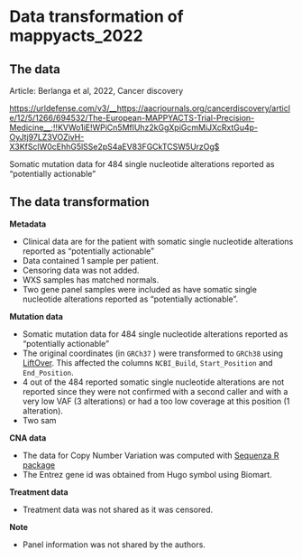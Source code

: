 # Data transformation of mappyacts_2022

## The data
Article: Berlanga et al, 2022, Cancer discovery

https://urldefense.com/v3/__https://aacrjournals.org/cancerdiscovery/article/12/5/1266/694532/The-European-MAPPYACTS-Trial-Precision-Medicine__;!!KVWo1iE!WPiCn5MflUhz2kGgXpiGcmMiJXcRxtGu4p-OyJtj97LZ3VOZivH-X3KfSclW0cEhhG5lSSe2pS4aEV83FGCkTCSW5UrzOg$ 

Somatic mutation data for 484 single nucleotide alterations reported as “potentially actionable”

## The data transformation

**Metadata**
- Clinical data are for the patient with somatic single nucleotide alterations reported as “potentially actionable”
- Data contained 1 sample per patient.
- Censoring data was not added.
- WXS samples has matched normals.
- Two gene panel samples were included as have somatic single nucleotide alterations reported as “potentially actionable”. 

**Mutation data**
- Somatic mutation data for 484 single nucleotide alterations reported as “potentially actionable”
- The original coordinates (in `GRCh37` ) were transformed to `GRCh38` using
  [LiftOver](https://urldefense.com/v3/__https://genome.ucsc.edu/cgi-bin/hgLiftOver__;!!KVWo1iE!WPiCn5MflUhz2kGgXpiGcmMiJXcRxtGu4p-OyJtj97LZ3VOZivH-X3KfSclW0cEhhG5lSSe2pS4aEV83FGCkTCQV_Yy2Zw$ ). This affected the
  columns `NCBI_Build`, `Start_Position` and `End_Position`.
- 4 out of the 484 reported somatic single nucleotide alterations are not reported since they were not confirmed with a second caller and with a very low VAF (3 alterations) or had a too low coverage at this position (1 alteration).
- Two sam

**CNA data**

- The data for Copy Number Variation was computed with [Sequenza R package](https://urldefense.com/v3/__https://sequenzatools.bitbucket.io/__;!!KVWo1iE!WPiCn5MflUhz2kGgXpiGcmMiJXcRxtGu4p-OyJtj97LZ3VOZivH-X3KfSclW0cEhhG5lSSe2pS4aEV83FGCkTCRt1eVGGA$ )
- The Entrez gene id was obtained from Hugo symbol using Biomart.

**Treatment data**

- Treatment data was not shared as it was censored.

**Note**
- Panel information was not shared by the authors.
